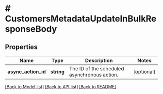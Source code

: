 # # CustomersMetadataUpdateInBulkResponseBody

## Properties

Name | Type | Description | Notes
------------ | ------------- | ------------- | -------------
**async_action_id** | **string** | The ID of the scheduled asynchronous action. | [optional]

[[Back to Model list]](../../README.md#models) [[Back to API list]](../../README.md#endpoints) [[Back to README]](../../README.md)

